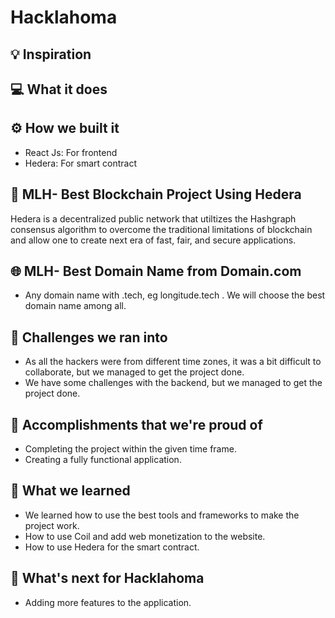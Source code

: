 # Hacklahoma

## 💡 Inspiration

## 💻 What it does

## ⚙️ How we built it

- React Js: For frontend
- Hedera: For smart contract

## 🔐 MLH- Best Blockchain Project Using Hedera

Hedera is a decentralized public network that utiltizes the Hashgraph consensus algorithm to overcome the traditional limitations of blockchain and allow one to create next era of fast, fair, and secure applications.

## 🌐 MLH- Best Domain Name from Domain.com

- Any domain name with .tech, eg longitude.tech . We will choose the best domain name among all.

## 🧠 Challenges we ran into

- As all the hackers were from different time zones, it was a bit difficult to collaborate, but we managed to get the project done.
- We have some challenges with the backend, but we managed to get the project done.

## 🏅 Accomplishments that we're proud of

- Completing the project within the given time frame.
- Creating a fully functional application.

## 📖 What we learned

- We learned how to use the best tools and frameworks to make the project work.
- How to use Coil and add web monetization to the website.
- How to use Hedera for the smart contract.

## 🚀 What's next for Hacklahoma

- Adding more features to the application.
